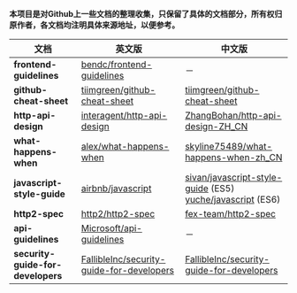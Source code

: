 **本项目是对Github上一些文档的整理收集，只保留了具体的文档部分，所有权归原作者，各文档均注明具体来源地址，以便参考。**

|文档|英文版|中文版|
|------|---------|---------|
|**frontend-guidelines**|[bendc/frontend-guidelines](https://github.com/bendc/frontend-guidelines)|－|
|**github-cheat-sheet**|[tiimgreen/github-cheat-sheet](https://github.com/tiimgreen/github-cheat-sheet)|[tiimgreen/github-cheat-sheet](https://github.com/tiimgreen/github-cheat-sheet)|
|**http-api-design**|[interagent/http-api-design](https://github.com/interagent/http-api-design)|[ZhangBohan/http-api-design-ZH_CN](https://github.com/ZhangBohan/http-api-design-ZH_CN)|
|**what-happens-when**|[alex/what-happens-when](https://github.com/alex/what-happens-when)|[skyline75489/what-happens-when-zh_CN](https://github.com/skyline75489/what-happens-when-zh_CN)|
|**javascript-style-guide**|[airbnb/javascript](https://github.com/airbnb/javascript)|[sivan/javascript-style-guide](https://github.com/sivan/javascript-style-guide) (ES5) <br/> [yuche/javascript](https://github.com/yuche/javascript) (ES6)|
|**http2-spec**|[http2/http2-spec](https://github.com/http2/http2-spec)|[fex-team/http2-spec](https://github.com/fex-team/http2-spec)|
|**api-guidelines**|[Microsoft/api-guidelines](https://github.com/Microsoft/api-guidelines)|－|
|**security-guide-for-developers**|[FallibleInc/security-guide-for-developers](https://github.com/FallibleInc/security-guide-for-developers)|[FallibleInc/security-guide-for-developers](https://github.com/FallibleInc/security-guide-for-developers)|